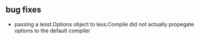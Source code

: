 ## bug fixes

* passing a lesst.Options object to less.Compile did not actually propegate options to the default compiler
